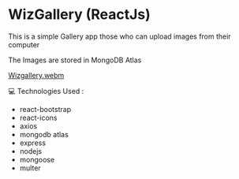 # WizGallery (ReactJs)

This is a simple Gallery app those who can upload images from their computer

The Images are stored in MongoDB Atlas

[Wizgallery.webm](https://github.com/Althafkv/Gallery-React/assets/114138647/9c2b6204-494e-4b46-b2ab-4222ff20af89)

:computer: Technologies Used : 
  - react-bootstrap
  - react-icons
  - axios
  - mongodb atlas
  - express
  - nodejs
  - mongoose
  - multer

